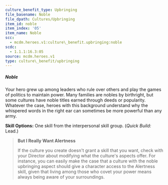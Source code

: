 ```yaml
---
culture_benefit_type: Upbringing
file_basename: Noble
file_dpath: Cultures/Upbringing
item_id: noble
item_index: '05'
item_name: Noble
scc:
  - mcdm.heroes.v1:culture\_benefit.upbringing:noble
scdc:
  - 1.1.1:16.3:05
source: mcdm.heroes.v1
type: culture\_benefit/upbringing
---
```


##### Noble

Your hero grew up among leaders who rule over others and play the games of politics to maintain power. Many families are nobles by birthright, but some cultures have noble titles earned through deeds or popularity. Whatever the case, heroes with this background understand why the whispered words in the right ear can sometimes be more powerful than any army.

**Skill Options:** One skill from the interpersonal skill group. (*Quick Build:* Lead.)

> **But I Really Want Alertness**
>
> If the culture you create doesn't grant a skill that you want, check with your Director about modifying what the culture's aspects offer. For instance, you can easily make the case that a culture with the noble upbringing aspect should give a character access to the Alertness skill, given that living among those who covet your power means always being aware of your surroundings.
